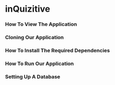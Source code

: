 # inQuizitive
<!-- mention that it was a group challenge as part of the Code Nation course.
add some information about our app.
mention all the features we have added to our app.
explain the stack of technologies that we used asnd how we used it  -->

### How To View The Application
<!-- add a link to our deployed application for viewers to see it online
explain that they can create a profile and use the app. -->

### Cloning Our Application
<!-- add some information to explain how the app can be cloned. -->

### How To Install The Required Dependencies
<!-- add the steps on how to install all the dependencies required for our app -->

### How To Run Our Application
<!-- display the required commands to run the application -->

### Setting Up A Database
<!-- add some information about how to set up a datbase to connect to the app. -->